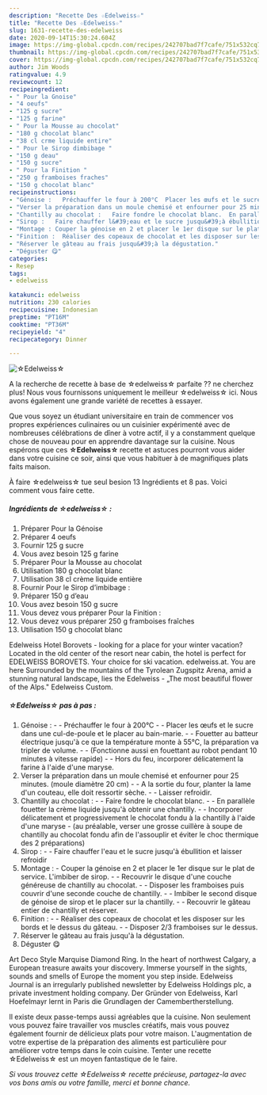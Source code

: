 ```yaml
---
description: "Recette Des ☆Edelweiss☆"
title: "Recette Des ☆Edelweiss☆"
slug: 1631-recette-des-edelweiss
date: 2020-09-14T15:30:24.604Z
image: https://img-global.cpcdn.com/recipes/242707bad7f7cafe/751x532cq70/☆edelweiss☆-photo-principale-de-la-recette.jpg
thumbnail: https://img-global.cpcdn.com/recipes/242707bad7f7cafe/751x532cq70/☆edelweiss☆-photo-principale-de-la-recette.jpg
cover: https://img-global.cpcdn.com/recipes/242707bad7f7cafe/751x532cq70/☆edelweiss☆-photo-principale-de-la-recette.jpg
author: Jim Woods
ratingvalue: 4.9
reviewcount: 12
recipeingredient:
- " Pour la Gnoise"
- "4 oeufs"
- "125 g sucre"
- "125 g farine"
- " Pour la Mousse au chocolat"
- "180 g chocolat blanc"
- "38 cl crme liquide entire"
- " Pour le Sirop dimbibage "
- "150 g deau"
- "150 g sucre"
- " Pour la Finition "
- "250 g framboises fraches"
- "150 g chocolat blanc"
recipeinstructions:
- "Génoise :   Préchauffer le four à 200°C  Placer les œufs et le sucre dans une cul-de-poule et le placer au bain-marie.  Fouetter au batteur électrique jusqu&#39;à ce que la température monte à 55°C, la préparation va tripler de volume.  (Fonctionne aussi en fouettant au robot pendant 10 minutes à vitesse rapide)  Hors du feu, incorporer délicatement la farine à l&#39;aide d&#39;une maryse."
- "Verser la préparation dans un moule chemisé et enfourner pour 25 minutes. (moule diamètre 20 cm)  A la sortie du four, planter la lame d&#39;un couteau, elle doit ressortir sèche.  Laisser refroidir."
- "Chantilly au chocolat :   Faire fondre le chocolat blanc.  En parallèle fouetter la crème liquide jusqu&#39;à obtenir une chantilly.  Incorporer délicatement et progressivement le chocolat fondu à la chantilly à l&#39;aide d&#39;une maryse  (au préalable, verser une grosse cuillère à soupe de chantilly au chocolat fondu afin de l&#39;assouplir et éviter le choc thermique des 2 préparations)"
- "Sirop :   Faire chauffer l&#39;eau et le sucre jusqu&#39;à ébullition et laisser refroidir"
- "Montage : Couper la génoise en 2 et placer le 1er disque sur le plat de service. L&#39;imbiber de sirop.  Recouvrir le disque d&#39;une couche généreuse de chantilly au chocolat.  Disposer les framboises puis couvrir d&#39;une seconde couche de chantilly.  Imbiber le second disque de génoise de sirop et le placer sur la chantilly.  Recouvrir le gâteau entier de chantilly et réserver."
- "Finition :  Réaliser des copeaux de chocolat et les disposer sur les bords et le dessus du gâteau.  Disposer 2/3 framboises sur le dessus."
- "Réserver le gâteau au frais jusqu&#39;à la dégustation."
- "Déguster 😋"
categories:
- Resep
tags:
- edelweiss

katakunci: edelweiss 
nutrition: 230 calories
recipecuisine: Indonesian
preptime: "PT16M"
cooktime: "PT36M"
recipeyield: "4"
recipecategory: Dinner

---
```



![☆Edelweiss☆](https://img-global.cpcdn.com/recipes/242707bad7f7cafe/751x532cq70/☆edelweiss☆-photo-principale-de-la-recette.jpg)

A la recherche de recette à base de ☆edelweiss☆ parfaite ?? ne cherchez plus! Nous vous fournissons uniquement le meilleur ☆edelweiss☆ ici. Nous avons également une grande variété de recettes à essayer.

Que vous soyez un étudiant universitaire en train de commencer vos propres expériences culinaires ou un cuisinier expérimenté avec de nombreuses célébrations de dîner à votre actif, il y a constamment quelque chose de nouveau pour en apprendre davantage sur la cuisine. Nous espérons que ces <strong> ☆Edelweiss☆ </strong> recette et astuces pourront vous aider dans votre cuisine ce soir, ainsi que vous habituer à de magnifiques plats faits maison.

<!--inarticleads1-->

À faire ☆edelweiss☆ tue seul besion 13 Ingrédients et 8 pas. Voici comment vous faire cette.

##### Ingrédients de ☆edelweiss☆ :

1. Préparer  Pour la Génoise
1. Préparer 4 oeufs
1. Fournir 125 g sucre
1. Vous avez besoin 125 g farine
1. Préparer  Pour la Mousse au chocolat
1. Utilisation 180 g chocolat blanc
1. Utilisation 38 cl crème liquide entière
1. Fournir  Pour le Sirop d’imbibage :
1. Préparer 150 g d’eau
1. Vous avez besoin 150 g sucre
1. Vous devez vous préparer  Pour la Finition :
1. Vous devez vous préparer 250 g framboises fraîches
1. Utilisation 150 g chocolat blanc


Edelweiss Hotel Borovets - looking for a place for your winter vacation? Located in the old center of the resort near cabin, the hotel is perfect for EDELWEISS BOROVETS. Your choice for ski vacation. edelweiss.at. You are here Surrounded by the mountains of the Tyrolean Zugspitz Arena, amid a stunning natural landscape, lies the Edelweiss - „The most beautiful flower of the Alps.&#34; Edelweiss Custom. 

<!--inarticleads2-->

##### ☆Edelweiss☆ pas à pas :

1. Génoise :  -  - Préchauffer le four à 200°C -  - Placer les œufs et le sucre dans une cul-de-poule et le placer au bain-marie. -  - Fouetter au batteur électrique jusqu&#39;à ce que la température monte à 55°C, la préparation va tripler de volume. -  - (Fonctionne aussi en fouettant au robot pendant 10 minutes à vitesse rapide) -  - Hors du feu, incorporer délicatement la farine à l&#39;aide d&#39;une maryse.
1. Verser la préparation dans un moule chemisé et enfourner pour 25 minutes. (moule diamètre 20 cm) -  - A la sortie du four, planter la lame d&#39;un couteau, elle doit ressortir sèche. -  - Laisser refroidir.
1. Chantilly au chocolat :  -  - Faire fondre le chocolat blanc. -  - En parallèle fouetter la crème liquide jusqu&#39;à obtenir une chantilly. -  - Incorporer délicatement et progressivement le chocolat fondu à la chantilly à l&#39;aide d&#39;une maryse  - (au préalable, verser une grosse cuillère à soupe de chantilly au chocolat fondu afin de l&#39;assouplir et éviter le choc thermique des 2 préparations)
1. Sirop :  -  - Faire chauffer l&#39;eau et le sucre jusqu&#39;à ébullition et laisser refroidir
1. Montage : - Couper la génoise en 2 et placer le 1er disque sur le plat de service. L&#39;imbiber de sirop. -  - Recouvrir le disque d&#39;une couche généreuse de chantilly au chocolat. -  - Disposer les framboises puis couvrir d&#39;une seconde couche de chantilly. -  - Imbiber le second disque de génoise de sirop et le placer sur la chantilly. -  - Recouvrir le gâteau entier de chantilly et réserver.
1. Finition : -  - Réaliser des copeaux de chocolat et les disposer sur les bords et le dessus du gâteau. -  - Disposer 2/3 framboises sur le dessus.
1. Réserver le gâteau au frais jusqu&#39;à la dégustation.
1. Déguster 😋


Art Deco Style Marquise Diamond Ring. In the heart of northwest Calgary, a European treasure awaits your discovery. Immerse yourself in the sights, sounds and smells of Europe the moment you step inside. Edelweiss Journal is an irregularly published newsletter by Edelweiss Holdings plc, a private investment holding company. Der Gründer von Edelweiss, Karl Hoefelmayr lernt in Paris die Grundlagen der Camembertherstellung. 

<!--inarticleads1-->

<p>
Il existe deux passe-temps aussi agréables que la cuisine. Non seulement vous pouvez faire travailler vos muscles créatifs, mais vous pouvez également fournir de délicieux plats pour votre maison. L'augmentation de votre expertise de la préparation des aliments est particulière pour améliorer votre temps dans le coin cuisine. Tenter une recette ☆Edelweiss☆ est un moyen fantastique de le faire.
</p>

<p>
<i>Si vous trouvez cette ☆Edelweiss☆ recette précieuse, partagez-la avec vos bons amis ou votre famille, merci et bonne chance.</i>
</p>
